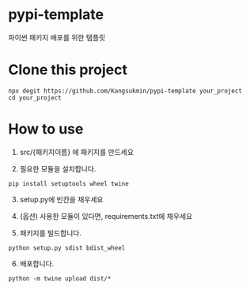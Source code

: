# pypi-template

파이썬 패키지 배포를 위한 탬플릿

# Clone this project
```
npx degit https://github.com/Kangsukmin/pypi-template your_project
cd your_project
```

# How to use

1. src/{패키지이름} 에 패키지를 만드세요

2. 필요한 모듈을 설치합니다.

```
pip install setuptools wheel twine
```

3. setup.py에 빈칸을 채우세요

4. (옵션) 사용한 모듈이 있다면, requirements.txt에 채우세요

5. 패키지를 빌드합니다.

```
python setup.py sdist bdist_wheel
```

6. 배포합니다.

```
python -m twine upload dist/*
```
